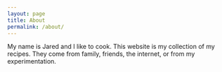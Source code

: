 ```yaml
---
layout: page
title: About
permalink: /about/
---
```


My name is Jared and I like to cook. This website is my collection of my recipes. They come from family, friends, the internet, or from my experimentation.
